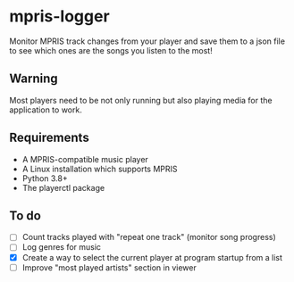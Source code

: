 # mpris-logger
Monitor MPRIS track changes from your player and save them to a json file to see which ones are the songs you listen to the most!

## Warning
Most players need to be not only running but also playing media for the application to work.

## Requirements
 - A MPRIS-compatible music player
 - A Linux installation which supports MPRIS
 - Python 3.8+
 - The playerctl package

## To do
 - [ ] Count tracks played with "repeat one track" (monitor song progress)
 - [ ] Log genres for music
 - [x] Create a way to select the current player at program startup from a list
 - [ ] Improve "most played artists" section in viewer
